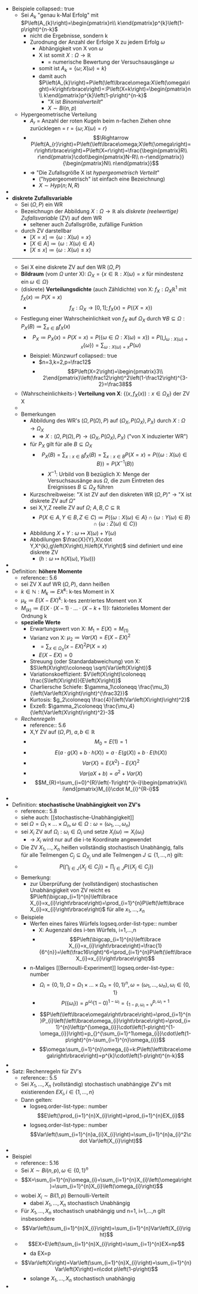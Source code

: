 - Beispiele
  collapsed:: true
	- Sei $A_{k}$ "genau k-Mal Erfolg" mit $P\left(A_{k}\right)=\begin{pmatrix}n\\ k\end{pmatrix}p^{k}\left(1-p\right)^{n-k}$
		- nicht die Ergebnisse, sondern k
		- Zurodnung der Anzahl der Erfolge X zu jedem Erfolg $\omega$
			- Abhängigkeit von X von $\omega$
			- X ist somit $X:\Omega\rightarrow\mathbb{R}$
				- = numerische Bewertung der Versuchsausgänge $\omega$
			- somit ist $A_{k}=\left\lbrace\omega;X\left(\omega\right)=k\right\rbrace$
			- damit auch $P\left(A_{k}\right)=P\left(\left\lbrace\omega:X\left(\omega\right)=k\right\rbrace\right)=:P\left(X=k\right)=\begin{pmatrix}n\\ k\end{pmatrix}p^{k}\left(1-p\right)^{n-k}$
				- "X ist *Binomialverteilt*"
				- $X\sim Bi\left(n,p\right)$
	- Hypergeometrische Verteilung
		- $A_{r}$ = Anzahl der roten Kugeln beim n-fachen Ziehen ohne zurücklegen = r = $\left\lbrace\omega;X\left(\omega\right)=r\right\rbrace$
		- $$\Rightarrow P\left(A_{r}\right)=P\left(\left\lbrace\omega;X\left(\omega\right)=r\right\rbrace\right)=P\left(X=r\right)=\frac{\begin{pmatrix}R\\ r\end{pmatrix}\cdot\begin{pmatrix}N-R\\ n-r\end{pmatrix}}{\begin{pmatrix}N\\ n\end{pmatrix}}$$
		- => "Die Zufallsgröße X ist *hypergeometrisch Verteilt*"
			- ("hypergeometrisch" ist einfach eine Bezeichnung)
			- $X\sim Hyp\left(n;N,R\right)$
-
- **diskrete Zufallsvariable**
	- Sei $\left(\Omega,P\right)$ ein WR
	- Bezeichnugn der Abbildung $X:\Omega\rightarrow\mathbb{R}$ als *diskrete (reelwertige) Zufallsvariable* (ZV) auf dem WR
		- seltener auch Zufallsgröße, zufällige Funktion
	- durch ZV darstellbar
		- $\left\lbrack X=x\right\rbrack\coloneqq \left\lbrace\omega:X\left(\omega\right)=x\right\rbrace$
		- $\left\lbrack X\in A\right\rbrack\coloneqq \left\lbrace\omega:X\left(\omega\right)\in A\right\rbrace$
		- $\left\lbrack X\leq x\right\rbrack\coloneqq \left\lbrace\omega:X\left(\omega\right)\leq x\right\rbrace$
	- ---
	- Sei X eine diskrete ZV auf den WR $\left(\Omega,P\right)$
	- **Bildraum** (vom $\Omega$ unter X): $\Omega_{X}=\left\lbrace x\in\mathbb{R}:X\left(\omega\right)=x\text{ für mindestenz ein }\omega\in\Omega\right\rbrace$
	- (diskrete) **Verteilungsdichte** (auch Zähldichte) von X: $f_{X}:\Omega_{X}\mathbb{R}^1$ mit $f_{X}\left(x\right)\coloneqq P\left(X=x\right)$
		- $$f_{X}:\Omega_{X}\rightarrow\left\lbrack0,1\right\rbrack;f_{X}\left(x\right)=P\left(\left\lbrace X=x\right\rbrace\right)$$
	- Festlegung einer Wahrscheinlichkeit von $f_{X}$ auf $\Omega_{X}$ durch $\forall B\subseteq\Omega:P_{X}\left(B\right)\coloneqq \sum_{x\in B}f_{X}\left(x\right)$
		- $$P_{X}\coloneqq P_{X}\left(x\right)=P\left(X=x\right)=P\left(\left\lbrace\omega\in\Omega:X\left(\omega\right)=x\right\rbrace\right)=P\left(\bigcup_{\omega:X\left(\omega\right)=x}\left\lbrace\omega\right\rbrace\right)=\sum_{\omega:X\left(\omega\right)=x}P\left(\omega\right)$$
		- Beispiel: Münzwurf
		  collapsed:: true
			- $n=3,k=2,p=\frac12$
			- $$P\left(X=2\right)=\begin{pmatrix}3\\ 2\end{pmatrix}\left(\frac12\right)^2\left(1-\frac12\right)^{3-2}=\frac38$$
	- (Wahrscheinlichkeits-) **Verteilung von X**: $\left\lbrace\left(x,f_{X}\left(x\right)\right):x\in\Omega_{X}\right\rbrace$ der ZV X
	-
	- Bemerkungen
		- Abbildung des WR's $\left(\Omega,P\left(\Omega\right),P\right)$ auf $\left(\Omega_{X},P\left(\Omega_{X}\right),P_{X}\right)$ durch $X:\Omega\rightarrow\Omega_{X}$
			- => $X:\left(\Omega,P\left(\Omega\right),P\right)\rightarrow\left(\Omega_{X},P\left(\Omega_{X}\right),P_{X}\right)$ ("von X induzierter WR")
		- für $P_{X}$ gilt für alle $B\subseteq\Omega_{X}$
			- $$P_{X}\left(B\right)=\sum_{x:x\in B}f_{X}\left(B\right)=\sum_{x:x\in B}P\left(X=x\right)=P\left(\left\lbrace\omega:X\left(\omega\right)\in B\right\rbrace\right)=P\left(X^{-1}\left(B\right)\right)$$
				- $X^{-1}$: Urbild von B bezüglich X: Menge der Versuchsausänge aus $\Omega$, die zum Eintreten des Ereignisses $B\subseteq\Omega_{X}$ führen
		- Kurzschreibweise: "X ist ZV auf den diskreten WR $\left(\Omega,P\right)$" -> "X ist diskrete ZV auf $\Omega$"
		- sei X,Y,Z reelle ZV auf $\Omega$; $A,B,C\subseteq\mathbb{R}$
			- $$P\left(X\in A,Y\in B,Z\in C\right)\coloneqq P\left(\left\lbrace\omega:X\left(\omega\right)\in A\right\rbrace\cap\left\lbrace\omega:Y\left(\omega\right)\in B\right\rbrace\cap\left\lbrace\omega:Z\left(\omega\right)\in C\right\rbrace\right)$$
		- Abbildung $X+Y:\omega\mapsto X\left(\omega\right)+Y\left(\omega\right)$
		- Abbdilungen $\frac{X}{Y},X\cdot Y,X^{k},g\left(X\right),h\left(X,Y\right)$ sind definiert und eine diskrete ZV
			- ($h:\omega\mapsto h\left(X\left(\omega\right),Y\left(\omega\right)\right)$)
-
- Definition: **höhere Momente**
	- reference:: 5.6
	- sei ZV X auf WR $\left(\Omega,P\right)$, dann heißen
	- $k\in\mathbb{N}:M_{k}\coloneqq EX^{k}$: k-tes Moment in X
	- $\mu_{k}\coloneqq E\left(X-EX\right)^{k}$: k-tes zentriertes Moment von X
	- $M_{\left(k\right)}\coloneqq E\left\lbrace X\cdot\left(X-1\right)\cdot...\cdot\left(X-k+1\right)\right\rbrace$: faktorielles Moment der Ordnung k
	- **spezielle Werte**
		- Erwartungswert von X: $M_1=E\left(X\right)=M_{\left(1\right)}$
		- Varianz von X: $\mu_2\coloneqq Var\left(X\right)=E\left(X-EX\right)^2$
			- $=\sum_{x\in\Omega_{X}}\left(x-EX\right)^2P\left(X=x\right)$
			- $E\left(X-EX\right)=0$
		- Streuung (oder Standardabweichung) von X: $S\left(X\right)\coloneqq \sqrt{Var\left(X\right)}$
		- Variationskoeffizient: $V\left(X\right)\coloneqq \frac{S\left(X\right)}{E\left(X\right)}$
		- Charliersche Schiefe: $\gamma_1\coloneqq \frac{\mu_3}{\left(Var\left(X\right)\right)^{\frac32}}$
		- Kurtosis: $g_2\coloneqq \frac{4}{\left(Var\left(X\right)\right)^2}$
		- Exzeß: $\gamma_2\coloneqq \frac{\mu_4}{\left(Var\left(X\right)\right)^2}-3$
	- *Rechenregeln*
		- reference:: 5.6
		- X,Y ZV auf $\left(\Omega,P\right)$, $a,b\in\mathbb{R}$
		- $$M_0=E\left(1\right)=1$$
		- $$E\left(a\cdot g\left(X\right)+b\cdot h\left(X\right)\right)=a\cdot E\left(g\left(X\right)\right)+b\cdot E\left(h\left(X\right)\right)$$
		- $$Var\left\lbrace X\right\rbrace=E\left\lbrace X^2\right\rbrace-E\left\lbrace X\right\rbrace^2$$
		- $$Var\left(aX+b\right)=a^2+Var\left(X\right)$$
		- $$M_{R}=\sum_{i=0}^{R}\left(-1\right)^{k-i}\begin{pmatrix}k\\ i\end{pmatrix}M_{i}\cdot M_{i}^{R-i}$$
-
- Definition: **stochastische Unabhängigkeit von ZV's**
	- reference:: 5.8
	- siehe auch: [[stochastische-Unabhängigkeit]]
	- sei $\Omega=\Omega_1\times...\times\Omega_{n},\omega\in\Omega:\omega=\left(\omega_1,...,\omega_{n}\right)$
	- sei $X_{i}$ ZV auf $\Omega_{i}:\omega_{i}\in\Omega_{i}$ und setze $X_{i}\left(\omega\right)\coloneqq X_{i}\left(\omega_{i}\right)$
		- -> $X_{i}$ wird nur auf die i-te Koordinate angewendet
	- Die ZV $X_1,...,X_{n}$ heißen vollständig stochastisch Unabhängig, falls für alle Teilmengen $C_{j}\subseteq\Omega_{X_{j}}$ und alle Teilmengen $J\subseteq\left\lbrace1,...,n\right\rbrace$ gilt:
	- $$P\left(\bigcap_{j\in J}\left\lbrace X_{j}\in C_{j}\right\rbrace\right)=\prod_{j\in J}P\left(\left\lbrace X_{j}\in C_{j}\right\rbrace\right)$$
	- Bemerkung:
		- zur Überprüfung der (vollständigen) stochastischen Unabhängigkeit von ZV reicht es $P\left(\bigcap_{i=1}^{n}\left\lbrace X_{i}=x_{i}\right\rbrace\right)=\prod_{i=1}^{n}P\left(\left\lbrace X_{i}=x_{i}\right\rbrace\right)$ für alle $x_1,...,x_{n}$
	- Beispiele
		- Werfen eines faires Würfels
		  logseq.order-list-type:: number
			- X: Augenzahl des i-ten Würfels, i=1,...,n
			- $$P\left(\bigcap_{i=1}^{n}\left\lbrace X_{i}=x_{i}\right\rbrace\right)=\frac{1}{6^{n}}=\left(\frac16\right)^6=\prod_{i=1}^{n}P\left(\left\lbrace X_{i}=x_{i}\right\rbrace\right)$$
		- n-Maliges [[Bernoulli-Experiment]]
		  logseq.order-list-type:: number
			- $$\Omega_{i}=\left\lbrace0,1\right\rbrace,\Omega=\Omega_1\times...\times\Omega_{n}=\left\lbrace0,1\right\rbrace^{n},\omega=\left(\omega_1,...,\omega_{n}\right),\omega_{i}\in\left\lbrace0,1\right\rbrace$$
			- $$P\left(\left\lbrace\omega_{i}\right\rbrace\right)=p^{\omega_{i}}\left(1-0\right)^{1-\omega_{i}}=\left\lbrace_{1-p,\omega_{i}=v}^{p,\omega_{i}=1}\right.$$
			- $$P\left(\left\lbrace\omega\right\rbrace\right)=\prod_{i=1}^{n}P_{i}\left(\left\lbrace\omega_{i}\right\rbrace\right)=\prod_{i=1}^{n}\left(p^{\omega_{i}}\cdot\left(1-p\right)^{1-\omega_{i}}\right)=p_{}^{\sum_{i=1}^1\omega_{i}}\cdot\left(1-p\right)^{n-\sum_{i=1}^{n}\omega_{i}}$$
			- $$\omega:\sum_{i=1}^{n}\omega_{i}=k:P\left(\left\lbrace\omega\right\rbrace\right)=p^{k}\cdot\left(1-p\right)^{n-k}$$
-
- Satz: Rechenregeln für ZV's
	- reference:: 5.5
	- Sei $X_1,...,X_{n}$ (vollständig) stochastisch unabhängige ZV's mit existierenden $EX_{i},i\in\left\lbrace1,...,n\right\rbrace$
	- Dann gelten:
		- logseq.order-list-type:: number
		  $$E\left(\prod_{i=1}^{n}X_{i}\right)=\prod_{i=1}^{n}EX_{i}$$
		- logseq.order-list-type:: number
		  $$Var\left(\sum_{i=1}^{n}a_{i}X_{i}\right)=\sum_{i=1}^{n}a_{i}^2\cdot Var\left(X_{i}\right)$$
-
- Beispiel
	- reference:: 5.16
	- Sei $X\sim Bi\left(n,p\right),\omega\in\left\lbrace0,1\right\rbrace^{n}$
	- $$X=\sum_{i=1}^{n}\omega_{i}=\sum_{i=1}^{n}X_{i}\left(\omega\right)=\sum_{i=1}^{n}X_{i}\left(\omega_{i}\right)$$
	- wobei $X_{i}\sim Bi\left(1,p\right)$ Bernoulli-Verteilt
		- dabei $X_1,...,X_{n}$ stochastisch Unabhängig
	- Für $X_1,...,X_{n}$ stochastisch unabhängig und n=1, i=1,...,n gilt insbesondere
	- $$Var\left(\sum_{i=1}^{n}X_{i}\right)=\sum_{i=1}^{n}Var\left(X_{i}\right)$$
	- $$EX=E\left(\sum_{i=1}^{n}X_{i}\right)=\sum_{i=1}^{n}EX=np$$
		- da EX=p
	- $$Var\left(X\right)=Var\left(\sum_{i=1}^{n}X_{i}\right)=\sum_{i=1}^{n}Var\left(X\right)=n\cdot p\left(1-p\right)$$
		- solange $X_1,...,X_{n}$ stochastisch unabhängig
-